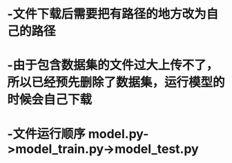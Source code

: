 # -文件下载后需要把有路径的地方改为自己的路径
# -由于包含数据集的文件过大上传不了，所以已经预先删除了数据集，运行模型的时候会自己下载
# -文件运行顺序 model.py->model_train.py->model_test.py
